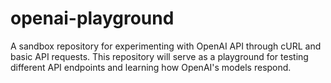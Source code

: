 # openai-playground
A sandbox repository for experimenting with OpenAI API through cURL and basic API requests. This repository will serve as a playground for testing different API endpoints and learning how OpenAI's models respond.
